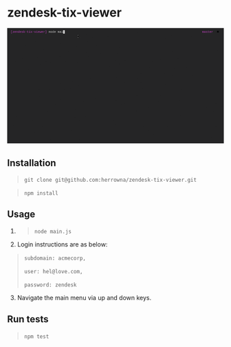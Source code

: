 # zendesk-tix-viewer

![preview](./preview.gif)

## Installation
> `git clone git@github.com:herrowna/zendesk-tix-viewer.git`

> `npm install`

## Usage

1. > `node main.js`

2. Login instructions are as below:

>`subdomain: acmecorp,`
>
> `user: hel@love.com,`
>
> `password: zendesk`

3. Navigate the main menu via up and down keys.

## Run tests
> `npm test`


